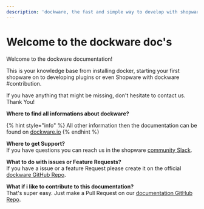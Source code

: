 ```yaml
---
description: 'dockware, the fast and simple way to develop with shopware and symfony.'
---
```


# Welcome to the dockware doc's

Welcome to the dockware documentation!

This is your knowledge base from installing docker, starting your first shopware on to developing plugins or even Shopware with dockware \#contribution.

If you have anything that might be missing, don't hesitate to contact us. Thank You!

**Where to find all informations about dockware?**

{% hint style="info" %}
All other information then the documentation can be found on [dockware.io](https://dockware.io)
{% endhint %}

**Where to get Support?**  
If you have questions you can reach us in the shopware [community Slack](https://shopwarecommunity.slack.com/archives/C014X8HE8U8).

**What to do with issues or Feature Requests?**  
If you have a issue or a feature Request please create it on the official [dockware GitHub Repo](https://github.com/dockware/dockware).

**What if i like to contribute to this documentation?**  
That's super easy. Just make a Pull Request on our [documentation GitHub Repo](https://github.com/dockware/docs).





